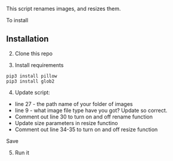 This script renames images, and resizes them.

To install

## Installation

2. Clone this repo

3. Install requirements

```
pip3 install pillow
pip3 install glob2
```

4. Update script:

* line 27 - the path name of your folder of images
* line 9 - what image file type have you got? Update so correct.
* Comment out line 30 to turn on and off rename function
* Update size parameters in resize functino
* Comment out line 34-35 to turn on and off resize function

Save

5. Run it

```python3 rename.py